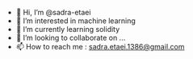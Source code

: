 - 👋 Hi, I’m @sadra-etaei
- 👀 I’m interested in machine learning
- 🌱 I’m currently learning solidity
- 💞️ I’m looking to collaborate on ...
- 📫 How to reach me : sadra.etaei.1386@gmail.com

<!---
sadra-etaei/sadra-etaei is a ✨ special ✨ repository because its `README.md` (this file) appears on your GitHub profile.
You can click the Preview link to take a look at your changes.
--->
